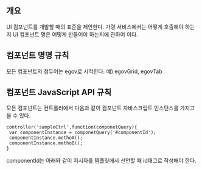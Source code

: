 ## 개요
UI 컴포넌트를 개발할 때의 표준을 제안한다. 가령 서비스에서는 어떻게 호출해야 하는지 UI 컴포넌트 명은 어떻게 만들어야 하는지에 관하여 이다.

## 컴포넌트 명명 규칙
모든 컴포넌트의 접두어는 egov로 시작한다.
예) egovGrid, egovTab

## 컴포넌트 JavaScript API 규칙
모든 컴포넌트는 컨트롤러에서 다음과 같이 컴포넌트 자바스크립트 인스턴스를 가지고 올 수 있다.

    controller('sampleCtrl',function(componetQuery){
     var componentInstance = componetQuery('#componentId');
     componentInstance.methoA();
     componentInstance.methoB();
    }

componentId는 아래와 같이 지시자를 템플릿에서 선언할 때 id태그로 작성해야 한다.

<egov-grid id="componentId"></egov-grid>


